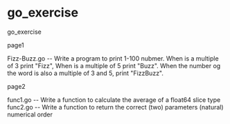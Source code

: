 go_exercise
===========

go_exercise

page1

Fizz-Buzz.go -- Write a program to print 1-100 nubmer. When is a multiple of 3 print "Fizz", When is a multiple of 5 print "Buzz". When the number og the word is also a multiple of 3 and 5, print "FizzBuzz". 

page2

func1.go -- Write a function to calculate the average of a float64 slice type
func2.go -- Write a function to return the correct (two) parameters (natural) numerical order
